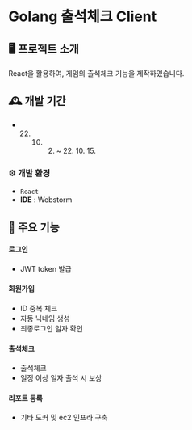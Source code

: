 # Golang 출석체크 Client


## 🖥️ 프로젝트 소개
React을 활용하여, 게임의 출석체크 기능을 제작하였습니다.
<br>

## 🕰️ 개발 기간
* 22. 10. 2. ~ 22. 10. 15.

### ⚙️ 개발 환경
- `React`
- **IDE** : Webstorm

## 📌 주요 기능
#### 로그인
- JWT token 발급
#### 회원가입
- ID 중복 체크
- 자동 닉네임 생성
- 최종로그인 일자 확인
#### 출석체크
- 출석체크
- 일정 이상 일자 출석 시 보상
#### 리포트 등록
- 기타 도커 및 ec2 인프라 구축
